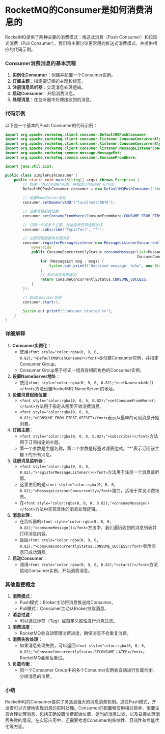 # RocketMQ的Consumer是如何消费消息的

<font style="color:rgba(0, 0, 0, 0.82);">RocketMQ提供了两种主要的消费模式：推送式消费（Push Consumer）和拉取式消费（Pull Consumer）。我们将主要讨论更常用的推送式消费模式，并提供相应的代码示例。</font>

### <font style="color:rgba(0, 0, 0, 0.82);">Consumer消费消息的基本流程</font>
1. **<font style="color:rgba(0, 0, 0, 0.82);">实例化Consumer</font>**<font style="color:rgba(0, 0, 0, 0.82);">：创建并配置一个Consumer实例。</font>
2. **<font style="color:rgba(0, 0, 0, 0.82);">订阅主题</font>**<font style="color:rgba(0, 0, 0, 0.82);">：指定要订阅的主题和标签。</font>
3. **<font style="color:rgba(0, 0, 0, 0.82);">注册消息监听器</font>**<font style="color:rgba(0, 0, 0, 0.82);">：实现消息处理逻辑。</font>
4. **<font style="color:rgba(0, 0, 0, 0.82);">启动Consumer</font>**<font style="color:rgba(0, 0, 0, 0.82);">：开始消费消息。</font>
5. **<font style="color:rgba(0, 0, 0, 0.82);">处理消息</font>**<font style="color:rgba(0, 0, 0, 0.82);">：在监听器中处理接收到的消息。</font>

### <font style="color:rgba(0, 0, 0, 0.82);">代码示例</font>
<font style="color:rgba(0, 0, 0, 0.82);">以下是一个基本的Push Consumer的代码示例：</font>

```java
import org.apache.rocketmq.client.consumer.DefaultMQPushConsumer;  
import org.apache.rocketmq.client.consumer.listener.ConsumeConcurrentlyContext;  
import org.apache.rocketmq.client.consumer.listener.ConsumeConcurrentlyStatus;  
import org.apache.rocketmq.client.consumer.listener.MessageListenerConcurrently;  
import org.apache.rocketmq.common.message.MessageExt;  
import org.apache.rocketmq.common.consumer.ConsumeFromWhere;  

import java.util.List;  

public class SimplePushConsumer {  
    public static void main(String[] args) throws Exception {  
        // 创建一个Consumer实例，并指定Consumer Group  
        DefaultMQPushConsumer consumer = new DefaultMQPushConsumer("ConsumerGroupName");  

        // 设置NameServer地址  
        consumer.setNamesrvAddr("localhost:9876");  

        // 设置消费起始位置  
        consumer.setConsumeFromWhere(ConsumeFromWhere.CONSUME_FROM_FIRST_OFFSET);  

        // 订阅一个或多个主题，并指定标签筛选表达式  
        consumer.subscribe("TopicTest", "*");  

        // 注册回调函数来处理消息  
        consumer.registerMessageListener(new MessageListenerConcurrently() {  
            @Override  
            public ConsumeConcurrentlyStatus consumeMessage(List<MessageExt> msgs,  
                                                            ConsumeConcurrentlyContext context) {  
                for (MessageExt msg : msgs) {  
                    System.out.printf("Received message: %s%n", new String(msg.getBody()));  
                }  
                // 标记消息消费成功  
                return ConsumeConcurrentlyStatus.CONSUME_SUCCESS;  
            }  
        });  

        // 启动Consumer实例  
        consumer.start();  

        System.out.printf("Consumer started.%n");  
    }  
}
```

### <font style="color:rgba(0, 0, 0, 0.82);">详细解释</font>
1. **<font style="color:rgba(0, 0, 0, 0.82);">Consumer实例化</font>**<font style="color:rgba(0, 0, 0, 0.82);">：</font>
    - <font style="color:rgba(0, 0, 0, 0.82);">使用</font>`<font style="color:rgba(0, 0, 0, 0.82);">DefaultMQPushConsumer</font>`<font style="color:rgba(0, 0, 0, 0.82);">类创建Consumer实例，并指定Consumer Group。</font>
    - <font style="color:rgba(0, 0, 0, 0.82);">Consumer Group用于标识一组具有相同角色的Consumer实例。</font>
2. **<font style="color:rgba(0, 0, 0, 0.82);">设置NameServer地址</font>**<font style="color:rgba(0, 0, 0, 0.82);">：</font>
    - <font style="color:rgba(0, 0, 0, 0.82);">使用</font>`<font style="color:rgba(0, 0, 0, 0.82);">setNamesrvAddr()</font>`<font style="color:rgba(0, 0, 0, 0.82);">方法设置RocketMQ NameServer的地址。</font>
3. **<font style="color:rgba(0, 0, 0, 0.82);">设置消费起始位置</font>**<font style="color:rgba(0, 0, 0, 0.82);">：</font>
    - `<font style="color:rgba(0, 0, 0, 0.82);">setConsumeFromWhere()</font>`<font style="color:rgba(0, 0, 0, 0.82);">方法用于指定从哪里开始消费消息。</font>
    - `<font style="color:rgba(0, 0, 0, 0.82);">CONSUME_FROM_FIRST_OFFSET</font>`<font style="color:rgba(0, 0, 0, 0.82);">表示从最早的可用消息开始消费。</font>
4. **<font style="color:rgba(0, 0, 0, 0.82);">订阅主题</font>**<font style="color:rgba(0, 0, 0, 0.82);">：</font>
    - `<font style="color:rgba(0, 0, 0, 0.82);">subscribe()</font>`<font style="color:rgba(0, 0, 0, 0.82);">方法用于订阅指定的主题。</font>
    - <font style="color:rgba(0, 0, 0, 0.82);">第一个参数是主题名称，第二个参数是标签过滤表达式。"*"表示订阅该主题下的所有消息。</font>
5. **<font style="color:rgba(0, 0, 0, 0.82);">注册消息监听器</font>**<font style="color:rgba(0, 0, 0, 0.82);">：</font>
    - `<font style="color:rgba(0, 0, 0, 0.82);">registerMessageListener()</font>`<font style="color:rgba(0, 0, 0, 0.82);">方法用于注册一个消息监听器。</font>
    - <font style="color:rgba(0, 0, 0, 0.82);">这里使用的是</font>`<font style="color:rgba(0, 0, 0, 0.82);">MessageListenerConcurrently</font>`<font style="color:rgba(0, 0, 0, 0.82);">接口，适用于并发消费场景。</font>
    - <font style="color:rgba(0, 0, 0, 0.82);">在</font>`<font style="color:rgba(0, 0, 0, 0.82);">consumeMessage()</font>`<font style="color:rgba(0, 0, 0, 0.82);">方法中实现具体的消息处理逻辑。</font>
6. **<font style="color:rgba(0, 0, 0, 0.82);">消息处理</font>**<font style="color:rgba(0, 0, 0, 0.82);">：</font>
    - <font style="color:rgba(0, 0, 0, 0.82);">在监听器的</font>`<font style="color:rgba(0, 0, 0, 0.82);">consumeMessage()</font>`<font style="color:rgba(0, 0, 0, 0.82);">方法中，我们遍历收到的消息列表并打印消息内容。</font>
    - <font style="color:rgba(0, 0, 0, 0.82);">返回</font>`<font style="color:rgba(0, 0, 0, 0.82);">ConsumeConcurrentlyStatus.CONSUME_SUCCESS</font>`<font style="color:rgba(0, 0, 0, 0.82);">表示消息已成功消费。</font>
7. **<font style="color:rgba(0, 0, 0, 0.82);">启动Consumer</font>**<font style="color:rgba(0, 0, 0, 0.82);">：</font>
    - <font style="color:rgba(0, 0, 0, 0.82);">调用</font>`<font style="color:rgba(0, 0, 0, 0.82);">start()</font>`<font style="color:rgba(0, 0, 0, 0.82);">方法启动Consumer实例，开始消费消息。</font>

### <font style="color:rgba(0, 0, 0, 0.82);">其他重要概念</font>
1. **<font style="color:rgba(0, 0, 0, 0.82);">消费模式</font>**<font style="color:rgba(0, 0, 0, 0.82);">：</font>
    - <font style="color:rgba(0, 0, 0, 0.82);">Push模式：Broker主动将消息推送给Consumer。</font>
    - <font style="color:rgba(0, 0, 0, 0.82);">Pull模式：Consumer主动从Broker拉取消息。</font>
2. **<font style="color:rgba(0, 0, 0, 0.82);">消息过滤</font>**<font style="color:rgba(0, 0, 0, 0.82);">：</font>
    - <font style="color:rgba(0, 0, 0, 0.82);">可以通过标签（Tag）或自定义属性进行消息过滤。</font>
3. **<font style="color:rgba(0, 0, 0, 0.82);">消费进度</font>**<font style="color:rgba(0, 0, 0, 0.82);">：</font>
    - <font style="color:rgba(0, 0, 0, 0.82);">RocketMQ会自动管理消费进度，确保消息不会重复消费。</font>
4. **<font style="color:rgba(0, 0, 0, 0.82);">消费失败处理</font>**<font style="color:rgba(0, 0, 0, 0.82);">：</font>
    - <font style="color:rgba(0, 0, 0, 0.82);">如果消息处理失败，可以返回</font>`<font style="color:rgba(0, 0, 0, 0.82);">ConsumeConcurrentlyStatus.RECONSUME_LATER</font>`<font style="color:rgba(0, 0, 0, 0.82);">，RocketMQ会稍后重试。</font>
5. **<font style="color:rgba(0, 0, 0, 0.82);">负载均衡</font>**<font style="color:rgba(0, 0, 0, 0.82);">：</font>
    - <font style="color:rgba(0, 0, 0, 0.82);">同一个Consumer Group中的多个Consumer实例会自动进行负载均衡，分摊消息的消费。</font>

### <font style="color:rgba(0, 0, 0, 0.82);">小结</font>
<font style="color:rgba(0, 0, 0, 0.82);">RocketMQ的Consumer提供了灵活且强大的消息消费机制。通过Push模式，开发者可以方便地实现消息的实时处理。Consumer的配置和使用相对简单，但要注意合理处理消息，包括正确设置消费起始位置、适当的消息过滤、以及妥善处理消费失败的情况。在实际应用中，还需要考虑Consumer的伸缩性、容错性和性能优化等方面。</font>

